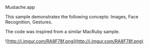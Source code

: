 Mustache.app

This sample demonstrates the following concepts: Images, Face Recognition, Gestures.

The code was inspired from a similar MacRuby sample.

![http://i.imgur.com/RA8F78f.png](http://i.imgur.com/RA8F78f.png)
